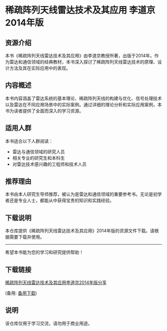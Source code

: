 # 稀疏阵列天线雷达技术及其应用 李道京 2014年版

## 资源介绍

本书《稀疏阵列天线雷达技术及其应用》由李道京教授所著，出版于2014年。作为雷达和通信领域的经典教材，本书深入探讨了稀疏阵列天线雷达技术的原理、设计方法及其在实际应用中的表现。

## 内容概述

本书内容涵盖了雷达系统的基本理论、稀疏阵列天线的构建与优化、信号处理技术以及雷达在不同应用场景中的实际案例。通过详细的理论分析和实际应用案例，本书为读者提供了全面而深入的学习资源。

## 适用人群

本书适合以下人群阅读：
- 雷达与通信领域的研究人员
- 相关专业的研究生和本科生
- 对雷达技术感兴趣的工程师和技术人员

## 推荐理由

本书由本人研究生导师推荐，被认为是雷达和通信领域的重要参考书。无论是初学者还是专业人士，都能从中获得宝贵的知识和实践经验。

## 下载说明

本仓库提供《稀疏阵列天线雷达技术及其应用》2014年版的资源文件下载。请根据需要下载并使用。

---

希望本书能为您的学习和研究提供帮助！

## 下载链接
[稀疏阵列天线雷达技术及其应用李道京2014年版分享](https://pan.quark.cn/s/fe2d1a4bbb0e) 

(备用: [备用下载](https://pan.baidu.com/s/1latv5rYsO2TrfWZBjU0EMw?pwd=1234))

## 说明

该仓库仅用于学习交流，请勿用于商业用途。
